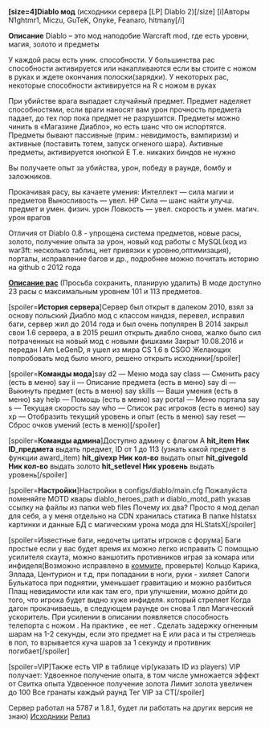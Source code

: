 **[size=4]Diablo мод** (исходники сервера [LP] Diablo 2)[/size]
[i]Авторы N1ghtmr1, Miczu, GuTeK, Onyke, Feanaro, hitmany[/i]

**Описание**
Diablo – это мод наподобие Warcraft mod, где есть уровни, магия, золото и предметы

У каждой расы есть уник. способности. У большинства рас способности активируется или накапливаются 
если вы стоите с ножом в руках и ждете окончания полоски(зарядки). У некоторых рас, некоторые способности активируется на R с ножом в руках

При убийстве врага выпадает случайный предмет. Предмет наделяет способностями, если враги наносят вам урон прочность предмета падает, до тех пор пока предмет не разрушится. Предметы можно чинить 
в «Магазине Диабло», но есть шанс что он испортятся. Предметы бывают пассивные (прим.: невидимость, вампиризм)  и активные (поставить тотем, запуск огненого шара). Активные предметы, активируется кнопкой E
Т.е. никаких биндов не нужно

Вы получаете опыт за убийства, урон, победу в раунде, бомбу и заложников.

Прокачивая расу, вы качаете умения:
Интеллект — сила магии и предметов
Выносливость — увел. HP
Сила — шанс найти улучш. предмет и умен. физич. урон
Ловкость — увел. скорость и умен. магич. урон врагов

Отличия от Diablo 0.8 - упрощена система предметов, новые расы, золото, получение опыта за урон, новый код работы с MySQL(код из war3ft: несколько таблиц, нет привязки к уровню,оптимизация), порталы, исправление багов и др., подробнее можно почитать историю на github с 2012 года

[**Описание рас**]("http://c-s.net.ua/url?u=http%3A%2F%2Fdiablo.lpstrike.ru%2F") (Просьба сохранить, планирую удалить)
В моде доступно 23 расы с максимальным уровнем 101 и 113 предметов.

[spoiler=**История сервера**]Сервер был открыт в далеком 2010, взял за основу польский Диабло мод с классом ниндзя, перевел, исправил баги, сервер жил до 2014 года и был очень популярен
В 2014 закрыл свои 1.6 сервера, а в 2015 решил открыть диабло снова, жалко было сил потраченных на новый мод с новыми фишками
Закрыт 10.08.2016 и передан I Am LeGenD, я ушел из мира CS 1.6 в CSGO
Желающих попробовать мод было много, решено открыть исходники[/spoiler]

[spoiler=**Команды мода**]say d2 — Меню мода
say class — Сменить расу (есть в меню)
say ii — Описание предмета (есть в меню)
say di — Выкинуть предмет (есть в меню)
say skills    — Ваши умения (есть в меню)
say help — Помощь (есть в меню)
say portal — Меню портала
say s — Текущая скорость
say who — Список рас игроков (есть в меню)
say xp — Отобразить текущий уровень и опыт (есть в меню)
say reset — Сброс очков умений (есть в меню)[/spoiler]

[spoiler=**Команды админа**]Доступно админу с флагом A
**hit_item Ник ID_предмета**  выдать предмет, ID от 1 до 113 (узнать какой предмет в функции award_item)
**hit_givexp Ник кол-во** выдать опыт
**hit_givegold Ник кол-во** выдать золото
**hit_setlevel Ник уровень** выдать уровень[/spoiler]

[spoiler=**Настройки**]Настройки в configs/diablo/main.cfg
Пожалуйста поменяйте MOTD квары diablo_heroes_path и diablo_motd_path указав ссылку на файлы из папки web files
Почему их два? Просто я мод делал для себя, а у меня отдельно на CDN хранилась статика
В папке hlstatsx картинки и данные БД с магическим урона мода для HLStatsX[/spoiler]

[spoiler=Известные баги, недочеты цитаты игроков с форума]
Баги простые если у вас будет время их можно легко исправить
C помощью усилителя скаута, можно ваншотить противников играя за комара или инфиделя(Возможно исправлено в [коммите]("http://c-s.net.ua/url?u=https%3A%2F%2Fgithub.com%2Fhitmany%2Fcs-1.6-diablo-2%2Fcommit%2F08c2556c1e610681676ec34d140ebeac6d84e77a"), проверьте)
Кольцо Карика, Эллада, Центурион и т.д, при попадании в ноги, руки - хиляет
Сапоги Булькатоса при поднятии, уменьшает гравитацию и можно разбиться
Плащ невидимости или как там его, при улучшении, можно дойти до того, что игрока будет видно хуже инфиделя. который стреляет
Когда дагон прокачиваешь, в следующем раунде он снова 1 лвл
Магический ускоритель. При усилении в описании появляется способность телепорта с ножом . На практике , ее нет .
Сделать задержку огненным шарам на 1-2 секунды, если это предмет на E или раса и ты стреляешь в пол, то взрывается куча шаров за 1 секунду и противник погибает[/spoiler]

[spoiler=VIP]Также есть VIP в таблице vip(указать ID из players)
VIP получает:
Удвоенное получение опыта, в том числе умножается эффект от Свитка опыта
Удвоенное получение золота
Лимит золота увеличен до 100
Все гранаты каждый раунд
Тег VIP за CT[/spoiler]

Сервер работал на 5787 и 1.8.1, будет ли работать на других версия не знаю)
[Исходники]("http://c-s.net.ua/url?u=https%3A%2F%2Fgithub.com%2Fhitmany%2Fcs-1.6-diablo-2")
[Релиз]("http://c-s.net.ua/url?u=https%3A%2F%2Fgithub.com%2Fhitmany%2Fcs-1.6-diablo-2%2Freleases%2Fdownload%2F2.0.0%2Fdiablomod.hitmany.zip")

